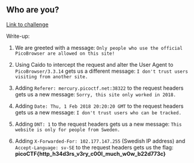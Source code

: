 ## Who are you?

[Link to challenge](https://play.picoctf.org/practice/challenge/142)

Write-up:

1. We are greeted with a message: `Only people who use the official PicoBrowser are allowed on this site!`

2. Using Caido to intercept the request and alter the User Agent to `PicoBrowser/3.3.14`
gets us a different message: `I don't trust users visiting from another site.`

3. Adding `Referer: mercury.picoctf.net:38322` to the request headers gets us a new
message: `Sorry, this site only worked in 2018.`

4. Adding `Date: Thu, 1 Feb 2018 20:20:20 GMT` to the request headers gets us a new
message: `I don't trust users who can be tracked.` 

5. Adding `DNT: 1` to the request headers gets us a new message: `This website is only for people from Sweden.`

6. Adding `X-Forwarded-For: 102.177.147.255` (Swedish IP address) and 
`Accept-Language: sv-SE` to the request headers gets us the flag: **picoCTF{http_h34d3rs_v3ry_c0Ol_much_w0w_b22d773c}**
